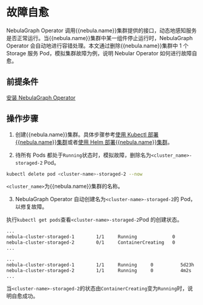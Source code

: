 # 故障自愈

NebulaGraph Operator 调用{{nebula.name}}集群提供的接口，动态地感知服务是否正常运行。当{{nebula.name}}集群中某一组件停止运行时，NebulaGraph Operator 会自动地进行容错处理。本文通过删除{{nebula.name}}集群中 1 个 Storage 服务 Pod，模拟集群故障为例，说明 Nebular Operator 如何进行故障自愈。

## 前提条件

[安装 NebulaGraph Operator](2.deploy-nebula-operator.md)

## 操作步骤

1. 创建{{nebula.name}}集群。具体步骤参考[使用 Kubectl 部署{{nebula.name}}集群](3.deploy-nebula-graph-cluster/3.1create-cluster-with-kubectl.md)或者[使用 Helm 部署{{nebula.name}}集群](3.deploy-nebula-graph-cluster/3.2create-cluster-with-helm.md)。

2. 待所有 Pods 都处于`Running`状态时，模拟故障，删除名为`<cluster_name>-storaged-2` Pod。

  ```bash
  kubectl delete pod <cluster-name>-storaged-2 --now
  ```
`<cluster_name>`为{{nebula.name}}集群的名称。

3. NebulaGraph Operator 自动创建名为`<cluster-name>-storaged-2`的 Pod，以修复故障。
   
  执行`kubectl get pods`查看`<cluster-name>-storaged-2`Pod 的创建状态。
   
  ```bash
  ...
  nebula-cluster-storaged-1        1/1     Running             0          5d23h
  nebula-cluster-storaged-2        0/1     ContainerCreating   0          1s
  ...
  ```

  ```bash
  ...
  nebula-cluster-storaged-1        1/1     Running     0          5d23h
  nebula-cluster-storaged-2        1/1     Running     0          4m2s
  ...
  ```
当`<cluster-name>-storaged-2`的状态由`ContainerCreating`变为`Running`时，说明自愈成功。
